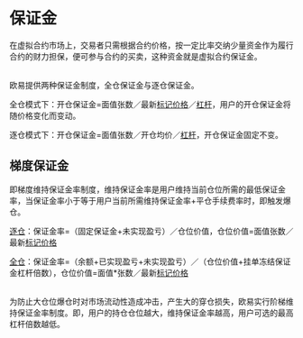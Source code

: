 # 保证金

在虚拟合约市场上，交易者只需根据合约价格，按一定比率交纳少量资金作为履行合约的财力担保，便可参与合约的买卖，这种资金就是虚拟合约保证金。

\
欧易提供两种保证金制度，全仓保证金与逐仓保证金。

全仓模式下：开仓保证金=面值张数／最新[标记价格](https://www.okx.com/academy/zh/how-to-understand-the-latest-transaction-price-index-price-and-mark-price-cn?channelFlag=ACE503633)／[杠杆](https://www.okx.com/academy/zh/how-to-choose-digital-currency-contract-leverage-and-distinguish-between-open-positions-and-full-positions-cn?channelFlag=ACE503633)，用户的开仓保证金将随价格变化而变动。

逐仓模式下：开仓保证金=面值张数／开仓均价／[杠杆](https://www.okx.com/academy/zh/how-to-choose-digital-currency-contract-leverage-and-distinguish-between-open-positions-and-full-positions-cn?channelFlag=ACE503633)，开仓保证金固定不变。

## 梯度保证金

即梯度维持保证金率制度，维持保证金率是用户维持当前仓位所需的最低保证金率，当保证金率小于等于用户当前所需维持保证金率+平仓手续费率时，即触发爆仓。

[逐仓](https://www.okx.com/academy/zh/how-to-choose-digital-currency-contract-leverage-and-distinguish-between-open-positions-and-full-positions-cn?channelFlag=ACE503633)：保证金率=（固定保证金+未实现盈亏）／仓位价值，仓位价值=面值张数／最新[标记价格](https://www.okx.com/academy/zh/how-to-understand-the-latest-transaction-price-index-price-and-mark-price-cn?channelFlag=ACE503633)

[全仓](https://www.okx.com/academy/zh/how-to-choose-digital-currency-contract-leverage-and-distinguish-between-open-positions-and-full-positions-cn?channelFlag=ACE503633)：保证金率=（余额+已实现盈亏+未实现盈亏）／（仓位价值+挂单冻结保证金杠杆倍数），仓位价值=面值\*张数／最新[标记价格](https://www.okx.com/academy/zh/how-to-understand-the-latest-transaction-price-index-price-and-mark-price-cn?channelFlag=ACE503633)

\
为防止大仓位爆仓时对市场流动性造成冲击，产生大的穿仓损失，欧易实行阶梯维持保证金率制度。即，用户的持仓仓位越大，维持保证金率越高，用户可选的最高杠杆倍数越低。



